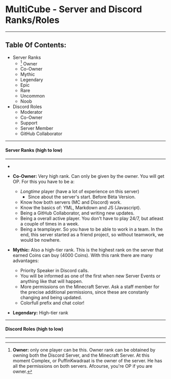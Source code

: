 # MultiCube - Server and Discord Ranks/Roles

----------------------------------------

## Table Of Contents:
- Server Ranks
    - [^1] Owner
    - Co-Owner
    - Mythic
    - Legendary
    - Epic
    - Rare
    - Uncommon
    - Noob
- Discord Roles
    - Moderator
    - Co-Owner
    - Support
    - Server Member
    - GitHub Collaborator

----------------------------------------

#### Server Ranks (high to low)

----------------------------------------

- [^1]:__Owner:__ only one player can be this. Owner rank can be obtained by owning both the Discord Server, and the Minecraft Server. At this moment Complex, or PuffinKwadraat is the owner of the server. He has all the permissions on both servers. Afcourse, you're OP if you are owner.

- __Co-Owner:__ Very high rank. Can only be given by the owner. You will get OP. For this you have to be a:
    - *Longtime* player (have a lot of experience on this server)
        - Since about the server's start. Before Bèta Version.
    - Know how both servers (MC and Discord) work.
    - Know the basics of: YML, Markdown and JS (Javascript).
    - Being a GitHub Collaborator, and writing new updates.
    - Being a overall active player. You don't have to play 24/7, but atleast a couple of times in a week. 
    - Being a teamplayer. So you have to be able to work in a team. In the end, this server started as a friend project, so without teamwork, we would be nowhere.

- __Mythic:__ Also a high-tier rank. This is the highest rank on the server that earned Coins can buy (4000 Coins). With this rank there are many advantages:
    - Priority Speaker in Discord calls.
    - You will be informed as one of the first when new Server Events or anything like that will happen.
    - More permissions on the Minecraft Server. Ask a staff member for the precise additional permissions, since these are constanly changing and being updated.
    - Colorfull prefix and chat color!

- __Legendary:__ High-tier rank

----------------------------------------

#### Discord Roles (high to low)

----------------------------------------